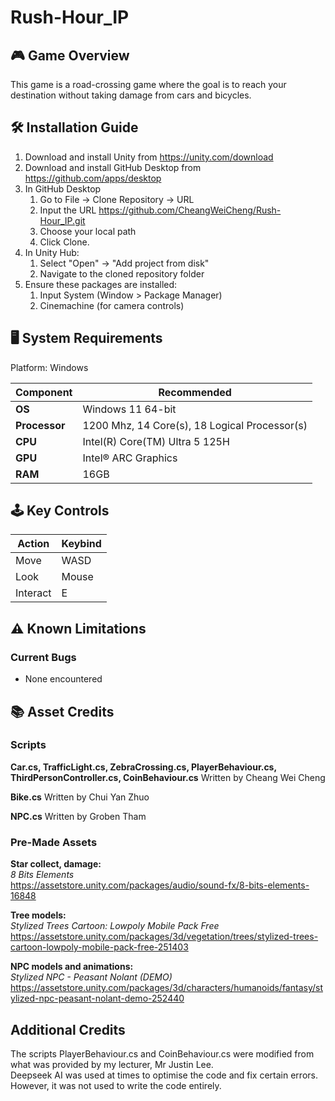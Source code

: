 # Rush-Hour_IP

## 🎮 Game Overview
This game is a road-crossing game where the goal is to reach your destination without taking damage from cars and bicycles.

## 🛠️ Installation Guide
1. Download and install Unity from https://unity.com/download
2. Download and install GitHub Desktop from https://github.com/apps/desktop
3. In GitHub Desktop
    1. Go to File -> Clone Repository -> URL
    2. Input the URL https://github.com/CheangWeiCheng/Rush-Hour_IP.git
    3. Choose your local path
    4. Click Clone.
4. In Unity Hub:
    1. Select "Open" → "Add project from disk"
    2. Navigate to the cloned repository folder
5. Ensure these packages are installed:
    1. Input System (Window > Package Manager)
    2. Cinemachine (for camera controls)

## 🖥️ System Requirements
Platform: Windows

| Component      | Recommended                                   |
|----------------|-----------------------------------------------|
| **OS**         | Windows 11 64-bit                             |
| **Processor**	 | 1200 Mhz, 14 Core(s), 18 Logical Processor(s) |
| **CPU**        | Intel(R) Core(TM) Ultra 5 125H                |
| **GPU**        | Intel® ARC Graphics                           |
| **RAM**        | 16GB                                          |

## 🕹️ Key Controls
| Action       | Keybind           |
|--------------|-------------------|
| Move         | WASD              |
| Look         | Mouse             |
| Interact     | E                 |

## ⚠️ Known Limitations
### Current Bugs
- None encountered

## 📚 Asset Credits
### Scripts
**Car.cs, TrafficLight.cs, ZebraCrossing.cs, PlayerBehaviour.cs, ThirdPersonController.cs, CoinBehaviour.cs**
Written by Cheang Wei Cheng

**Bike.cs**
Written by Chui Yan Zhuo

**NPC.cs**
Written by Groben Tham

### Pre-Made Assets
**Star collect, damage:**  
*8 Bits Elements*  
https://assetstore.unity.com/packages/audio/sound-fx/8-bits-elements-16848

**Tree models:**  
*Stylized Trees Cartoon: Lowpoly Mobile Pack Free*  
https://assetstore.unity.com/packages/3d/vegetation/trees/stylized-trees-cartoon-lowpoly-mobile-pack-free-251403

**NPC models and animations:**  
*Stylized NPC - Peasant Nolant (DEMO)*  
https://assetstore.unity.com/packages/3d/characters/humanoids/fantasy/stylized-npc-peasant-nolant-demo-252440

## Additional Credits
The scripts PlayerBehaviour.cs and CoinBehaviour.cs were modified from what was provided by my lecturer, Mr Justin Lee.  
Deepseek AI was used at times to optimise the code and fix certain errors. However, it was not used to write the code entirely.  